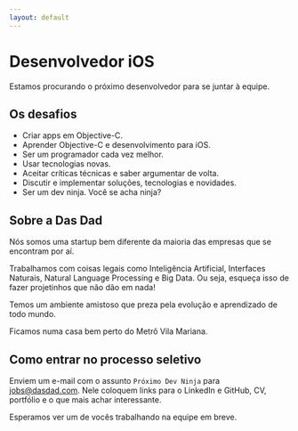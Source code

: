 ```yaml
---
layout: default
---
```


Desenvolvedor iOS
=================

Estamos procurando o próximo desenvolvedor para se juntar à equipe.

Os desafios
-----------

* Criar apps em Objective-C.
* Aprender Objective-C e desenvolvimento para iOS.
* Ser um programador cada vez melhor.
* Usar tecnologias novas.
* Aceitar críticas técnicas e saber argumentar de volta.
* Discutir e implementar soluções, tecnologias e novidades.
* Ser um dev ninja. Você se acha ninja?

Sobre a Das Dad
---------------

Nós somos uma startup bem diferente da maioria das empresas
que se encontram por aí.

Trabalhamos com coisas legais como Inteligência Artificial, Interfaces
Naturais, Natural Language Processing e Big Data. Ou seja, esqueça isso
de fazer projetinhos que não dão em nada!

Temos um ambiente amistoso que preza pela evolução e aprendizado de todo mundo.

Ficamos numa casa bem perto do Metrô Vila Mariana.

Como entrar no processo seletivo
--------------------------------

Enviem um e-mail com o assunto `Próximo Dev Ninja` para [jobs@dasdad.com][1].
Nele coloquem links para o LinkedIn e GitHub, CV, portfólio e o que mais
achar interessante.

Esperamos ver um de vocês trabalhando na equipe em breve.


[1]: mailto:jobs@dasdad.com

